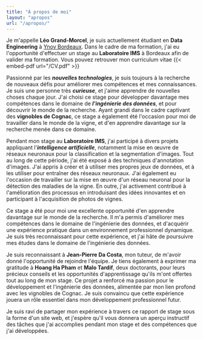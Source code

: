```yaml
---
title: "À propos de moi"
layout: "apropos"
url: "/apropos/"
---
```


Je m'appelle **Léo Grand-Morcel**, je suis actuellement étudiant en **Data Engineering** à [Ynov Bordeaux](https://ynov-bordeaux.com/). Dans le cadre de ma formation, j'ai eu l'opportunité d'effectuer un stage au **Laboratoire IMS** à Bordeaux afin de valider ma formation. Vous pouvez retrouver mon curriculum vitae {{< embed-pdf url="/CV.pdf" >}}

Passionné par les ***nouvelles technologies***, je suis toujours à la recherche de nouveaux défis pour améliorer mes compétences et mes connaissances. Je suis une personne très ***curieuse***, et j'aime apprendre de nouvelles choses chaque jour. J'ai choisi ce stage pour développer davantage mes compétences dans le domaine de ***l'ingénierie des données***, et pour découvrir le monde de la recherche. Ayant grandi dans le cadre captivant des **vignobles de Cognac**, ce stage a également été l'occasion pour moi de travailler dans le monde de la vigne, et d'en apprendre davantage sur la recherche menée dans ce domaine.

Pendant mon stage au **Laboratoire IMS**, j'ai participé à divers projets appliquant l'***intelligence artificielle***, notamment la mise en œuvre de réseaux neuronaux pour la classification et la segmentation d'images. Tout au long de cette période, j'ai été exposé à des techniques d'annotation d'images. J'ai appris à créer et à utiliser mes propres jeux de données, et à les utiliser pour entraîner des réseaux neuronaux. J'ai également eu l'occasion de travailler sur la mise en œuvre d'un réseau neuronal pour la détection des maladies de la vigne. En outre, j'ai activement contribué à l'amélioration des processus en introduisant des idées innovantes et en participant à l'acquisition de photos de vignes.

Ce stage a été pour moi une excellente opportunité d'en apprendre davantage sur le monde de la recherche. Il m'a permis d'améliorer mes compétences dans le domaine de l'ingénierie des données, et d'acquérir une expérience pratique dans un environnement professionnel dynamique. Je suis très reconnaissant pour cette expérience, et j'ai hâte de poursuivre mes études dans le domaine de l'ingénierie des données.


Je suis reconnaissant à **Jean-Pierre Da Costa**, mon tuteur, de m'avoir donné l'opportunité de rejoindre l'équipe. Je tiens également à exprimer ma gratitude à **Hoang Ha Pham** et **Malo Tardif**, deux doctorants, pour leurs précieux conseils et les opportunités d'apprentissage qu'ils m'ont offertes tout au long de mon stage. Ce projet a renforcé ma passion pour le développement et l'ingénierie des données, alimentée par mon lien profond avec les vignobles de Cognac. Je suis convaincu que cette expérience jouera un rôle essentiel dans mon développement professionnel futur.

Je suis ravi de partager mon expérience à travers ce rapport de stage sous la forme d'un site web, et j'espère qu'il vous donnera un aperçu instructif des tâches que j'ai accomplies pendant mon stage et des compétences que j'ai développées.